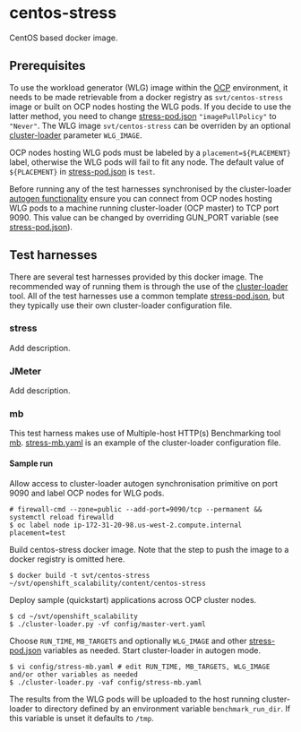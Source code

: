 # centos-stress
CentOS based docker image.

## Prerequisites

To use the workload generator (WLG) image within the [OCP](https://www.openshift.com/container-platform/) environment, it needs to be
made retrievable from a docker registry as `svt/centos-stress` image or built on
OCP nodes hosting the WLG pods.  If you decide to use the latter method, you
need to change
[stress-pod.json](https://github.com/openshift/svt/tree/master/openshift_scalability/content/quickstarts/stress) `"imagePullPolicy"` to `"Never"`.  The WLG image `svt/centos-stress`
can be overriden by an optional
[cluster-loader](https://github.com/openshift/svt/blob/master/openshift_scalability/cluster-loader.py) parameter `WLG_IMAGE`.

OCP nodes hosting WLG pods must be labeled by a `placement=${PLACEMENT}`
label, otherwise the WLG pods will fail to fit any node.  The default value of
`${PLACEMENT}` in [stress-pod.json](https://github.com/openshift/svt/blob/master/openshift_scalability/content/quickstarts/stress/stress-pod.json)
is `test`.

Before running any of the test harnesses synchronised by the cluster-loader [autogen functionality](https://github.com/openshift/svt/blob/master/openshift_scalability/README.md) ensure you can connect from OCP nodes hosting WLG pods to a machine running cluster-loader (OCP master) to TCP port 9090.  This value can be changed by overriding GUN_PORT variable (see
[stress-pod.json](https://github.com/openshift/svt/blob/master/openshift_scalability/content/quickstarts/stress/stress-pod.json)).

## Test harnesses

There are several test harnesses provided by this docker image.  The recommended
way of running them is through the use of the [cluster-loader](https://github.com/openshift/svt/blob/master/openshift_scalability/cluster-loader.py) tool.  All of the test harnesses use a common template
[stress-pod.json](https://github.com/openshift/svt/blob/master/openshift_scalability/content/quickstarts/stress/stress-pod.json), but they typically use their own cluster-loader configuration file.

### stress

Add description.

### JMeter

Add description.

### mb

This test harness makes use of Multiple-host HTTP(s) Benchmarking tool [mb](https://github.com/jmencak/mb).  [stress-mb.yaml](https://github.com/openshift/svt/blob/master/openshift_scalability/config/stress-mb.yaml) is an example of the cluster-loader configuration file.

#### Sample run

Allow access to cluster-loader autogen synchronisation primitive on port 9090
and label OCP nodes for WLG pods.

```
# firewall-cmd --zone=public --add-port=9090/tcp --permanent && systemctl reload firewalld
$ oc label node ip-172-31-20-98.us-west-2.compute.internal placement=test
```

Build centos-stress docker image.  Note that the step to push the image to a
docker registry is omitted here.

```
$ docker build -t svt/centos-stress ~/svt/openshift_scalability/content/centos-stress
```

Deploy sample (quickstart) applications across OCP cluster nodes.
```
$ cd ~/svt/openshift_scalability
$ ./cluster-loader.py -vf config/master-vert.yaml
```

Choose `RUN_TIME`, `MB_TARGETS` and optionally `WLG_IMAGE` and other
[stress-pod.json](https://github.com/openshift/svt/blob/master/openshift_scalability/content/quickstarts/stress/stress-pod.json) variables as needed.  Start cluster-loader in autogen mode.

```
$ vi config/stress-mb.yaml # edit RUN_TIME, MB_TARGETS, WLG_IMAGE and/or other variables as needed
$ ./cluster-loader.py -vaf config/stress-mb.yaml
```

The results from the WLG pods will be uploaded to the host running cluster-loader to directory defined by an environment variable `benchmark_run_dir`.  If this variable is unset it defaults to `/tmp`.

